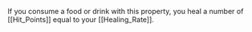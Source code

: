 If you consume a food or drink with this property, you heal a number of [[Hit_Points]] equal to your [[Healing_Rate]].